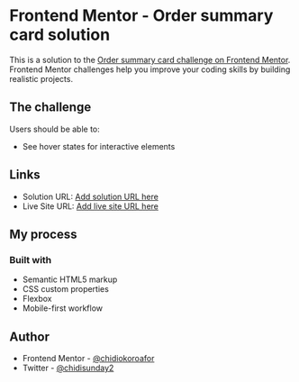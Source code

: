 # Frontend Mentor - Order summary card solution

This is a solution to the [Order summary card challenge on Frontend Mentor](https://www.frontendmentor.io/challenges/order-summary-component-QlPmajDUj). Frontend Mentor challenges help you improve your coding skills by building realistic projects. 

## The challenge

Users should be able to:

- See hover states for interactive elements

## Links

- Solution URL: [Add solution URL here](https://www.frontendmentor.io/solutions/order-summary-component-with-html-and-css-YziYQLKg4F)
- Live Site URL: [Add live site URL here](https://order-summary-component-main-cyan-ten.vercel.app/)

## My process

### Built with

- Semantic HTML5 markup
- CSS custom properties
- Flexbox
- Mobile-first workflow

## Author

- Frontend Mentor - [@chidiokoroafor](https://www.frontendmentor.io/profile/chidiokoroafor)
- Twitter - [@chidisunday2](https://x.com/chidisunday2)


